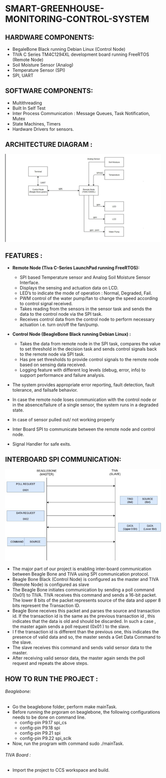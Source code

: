 # SMART-GREENHOUSE-MONITORING-CONTROL-SYSTEM                 

## HARDWARE COMPONENTS: 

- BegaleBone Black running Debian Linux (Control Node)
- TIVA C Series TM4C1294XL development board running FreeRTOS (Remote Node)
- Soil Moisture Sensor (Analog)
- Temperature Sensor (SPI)
- SPI, UART

## SOFTWARE COMPONENTS:
- Multithreading
- Built In Self Test
- Inter Process Communication : Message Queues, Task Notification, Mutex
- State Machines, Timers
- Hardware Drivers for sensors.

## ARCHITECTURE DIAGRAM :

![Architecture Diagram](https://github.com/HectorTa1989/SMART-GREENHOUSE-MONITORING-CONTROL-SYSTEM/blob/master/Images/SystemArchitecture.jpg)

## FEATURES :

- **Remote Node (Tiva C-Series LaunchPad running FreeRTOS):**
  - SPI based Temperature sensor and Analog Soil Moisture Sensor Interface.
  - Displays the sensing and actuation data on LCD.
  - LED’s to indicate the mode of operation : Normal, Degraded, Fail.
  - PWM control of the water pump/fan to change the speed according to control signal received. 
  - Takes reading from the sensors in the sensor task and sends the data to the control node via the SPI task.
  - Receives control data from the control node to perform necessary actuation i.e. turn on/off the fan/pump.


- **Control Node (BeagleBone Black running Debian Linux) :**
  - Takes the data from remote node in the SPI task, compares the value to set threshold in the decision task and sends control signals     back to the remote node via SPI task. 
  - Has pre set thresholds to provide control signals to the remote node based on sensing data received. 
  - Logging feature with different log levels (debug, error, info) to support performance and failure analysis. 
- The system provides appropriate error reporting, fault detection, fault tolerance, and failsafe behavior.
- In case the remote node loses communication with the control node or in the absence/failure of a single sensor, the system runs in a     degraded state.
- In case of sensor pulled out/ not working properly
- Inter Board SPI to communicate between the remote node and control node.
- Signal Handler for safe exits.


## INTERBOARD SPI COMMUNICATION: 

![Architecture Diagram](https://github.com/HectorTa1989/SMART-GREENHOUSE-MONITORING-CONTROL-SYSTEM/blob/master/Images/InterBoardSPI.jpg)

- The major part of our project is enabling inter-board communication between Beagle Bone and TIVA using SPI communication protocol.
- Beagle Bone Black (Control Node) is configured as the master and TIVA (Remote Node) is configured as slave
- The Beagle  Bone initiates communication by sending a poll command (0x01) to TIVA. TIVA receives this command and sends a 16-bit          packet. The lower 8 bits of the packet represents source of the data and upper 8 bits represent the Transaction ID.
- Beagle Bone receives this packet and parses the source and transaction id. If the transaction id is the same as the previous transaction id , this indicates that the data is old and should be discarded. In such a case , the master again sends a poll request (0x01 ) to the slave.
- I f the transaction id  is different than the previous one, this indicates the presence of valid data and so, the master sends a Get Data Command to the slave.
- The slave receives this command and sends valid sensor data to the master.
- After receiving valid sensor data, the master again sends the poll request and repeats the above steps.

## HOW TO RUN THE PROJECT :

###### Beaglebone: 
- Go the beaglebone folder, perform make mainTask. 
- Before running the prgoram on beaglebone, the following configurations needs to be done on command line. 
  - config-pin P9.17 spi_cs
  - config-pin P9.18 spi
  - config-pin P9.21 spi
  - config-pin P9.22 spi_sclk
- Now, run the program with command sudo ./mainTask.
###### TIVA Board :
- Import the project to CCS workspace and build.



